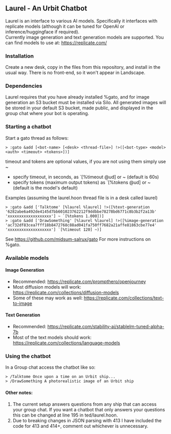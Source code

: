 ## Laurel - An Urbit Chatbot

Laurel is an interface to various AI models.  Specifically it
interfaces with replicate models (although it can be tuned for OpenAI 
or inference/huggingface if required).  
Currently image generation and text generation models are supported.  You can find models to use at:
https://replicate.com/


### Installation

Create a new desk, copy in the files from this repository, and
install in the usual way.  There is no front-end, so it won't 
appear in Landscape.


### Dependencies

Laurel requires that you have already installed %gato, and for
image generation an S3 bucket must be installed via Silo.  All generated images will be stored in your default S3 bucket, made public, and displayed in the group chat where your bot is operating. 


### Starting a chatbot

Start a gato thread as follows:
```
> :gato &add [<bot-name> [<desk> <thread-file>] !>([<bot-type> <model> <auth> <timeout> <tokens>])]
```

timeout and tokens are optional values, if you are not using them simply use ~
* specify timeout, in seconds, as `[%timeout @ud] or ~  (default is 60s)
* specify tokens (maximum output tokens) as `[%tokens @ud] or ~ (default is the model's default)

Examples (assuming the laurel.hoon thread file is in a desk called laurel)
```
> :gato &add ['Talktome' [%laurel %laurel] !>([%text-generation '6282abe6a492de4145d7bb601023762212f9ddbbe78278bd6771c8b3b2f2a13b' 'xxxxxxxxxxxxxxxxxxx'] ~ `[%tokens 1.000])]
> :gato &add ['DrawSomething' [%laurel %laurel] !>([%image-generation 'ac732df83cea7fff18b8472768c88ad041fa750ff7682a21affe81863cbe77e4' 'xxxxxxxxxxxxxxxxxxx'] `[%timeout 120] ~)]
```

See https://github.com/midsum-salrux/gato For more instructions on %gato.


### Available models

#### Image Generation

* Recommended: https://replicate.com/prompthero/openjourney
* Most diffusion models will work: https://replicate.com/collections/diffusion-models
* Some of these may work as well: https://replicate.com/collections/text-to-image

#### Text Generation

* Recommended: https://replicate.com/stability-ai/stablelm-tuned-alpha-7b
* Most of the text models should work: https://replicate.com/collections/language-models


### Using the chatbot

In a Group chat access the chatbot like so:
```
> /Talktome Once upon a time on an Urbit ship...
> /DrawSomething A photorealistic image of an Urbit ship
```

####  Other notes: 
1. The current setup answers questions from any ship that can access your group chat.
If you want a chatbot that only answers your questions this can be changed at line 195 in ted/laurel.hoon.
2. Due to breaking changes in JSON parsing with 413 I have included the code for 413 and 414+,
comment out whichever is unnecessary.
